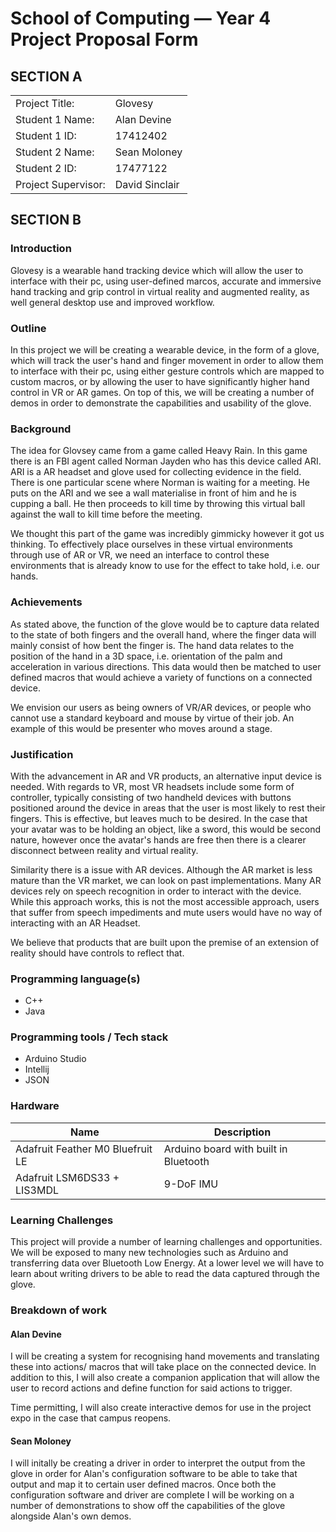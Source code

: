 # School of Computing &mdash; Year 4 Project Proposal Form

## SECTION A

|                     |                |
| ------------------- | -------------- |
| Project Title:      | Glovesy        |
| Student 1 Name:     | Alan Devine    |
| Student 1 ID:       | 17412402       |
| Student 2 Name:     | Sean Moloney   |
| Student 2 ID:       | 17477122       |
| Project Supervisor: | David Sinclair |

## SECTION B

### Introduction

Glovesy is a wearable hand tracking device which will allow the user to interface with their pc, using user-defined marcos, accurate and immersive hand tracking and grip control in virtual reality and augmented reality, as well general desktop use and improved workflow.

### Outline

In this project we will be creating a wearable device, in the form of a glove, which will track the user's hand and finger movement in order to allow them to interface with their pc, using either gesture controls which are mapped to custom macros, or by allowing the user to have significantly higher hand control in VR or AR games. On top of this, we will be creating a number of demos in order to demonstrate the capabilities and usability of the glove.

### Background

The idea for Glovsey came from a game called Heavy Rain. In this game there is an FBI agent called Norman Jayden who has this device called ARI. ARI is a AR headset and glove used for collecting evidence in the field. There is one particular scene where Norman is waiting for a meeting. He puts on the ARI and we see a wall materialise in front of him and he is cupping a ball. He then proceeds to kill time by throwing this virtual ball against the wall to kill time before the meeting. 

We thought this part of the game was incredibly gimmicky however it got us thinking. To effectively place ourselves in these virtual environments through use of AR or VR, we need an interface to control these environments that is already know to use for the effect to take hold, i.e. our hands.

### Achievements

As stated above, the function of the glove would be to capture data related to the state of both fingers and the overall hand, where the finger data will mainly consist of how bent the finger is. The hand data relates to the position of the hand in a 3D space, i.e. orientation of the palm and acceleration in various directions. This data would then be matched to user defined macros that would achieve a variety of functions on a connected device.

We envision our users as being owners of VR/AR devices, or people who cannot use a standard keyboard and mouse by virtue of their job. An example of this would be presenter who moves around a stage.

### Justification

With the advancement in AR and VR products, an alternative input device is needed. With regards to VR, most VR headsets include some form of controller, typically consisting of two handheld devices with buttons positioned around the device in areas that the user is most likely to rest their fingers. This is effective, but leaves much to be desired. In the case that your avatar was to be holding an object, like a sword, this would be second nature, however once the avatar's hands are free then there is a clearer disconnect between reality and virtual reality.

Similarity there is a issue with AR devices. Although the AR market is less mature than the VR market, we can look on past implementations. Many AR devices rely on speech recognition in order to interact with the device. While this approach works, this is not the most accessible approach, users that suffer from speech impediments and mute users would have no way of interacting with an AR Headset.

We believe that products that are built upon the premise of an extension of reality should have controls to reflect that.

### Programming language(s)

- C++
- Java

### Programming tools / Tech stack

- Arduino Studio
- Intellij
- JSON

### Hardware

| Name                             | Description                           |
| -------------------------------- | ------------------------------------- |
| Adafruit Feather M0 Bluefruit LE | Arduino board with built in Bluetooth |
| Adafruit LSM6DS33 + LIS3MDL      | 9-DoF IMU                             |



### Learning Challenges

This project will provide a number of learning challenges and opportunities. We will be exposed to many new technologies such as Arduino and transferring data over Bluetooth Low Energy. At a lower level we will have to learn about writing drivers to be able to read the data captured through the glove.

### Breakdown of work

#### Alan Devine

I will be creating a system for recognising hand movements and translating these into actions/ macros that will take place on the connected device. In addition to this, I will also create a companion application that will allow the user to record actions and define function for said actions to trigger.

Time permitting, I will also create interactive demos for use in the project expo in the case that campus reopens.

#### Sean Moloney

I will initally be creating a driver in order to interpret the output from the glove in order for Alan's configuration software to be able to take that output and map it to certain user defined macros.
Once both the configuration software and driver are complete I will be working on a number of demonstrations to show off the capabilities of the glove alongside Alan's own demos.

